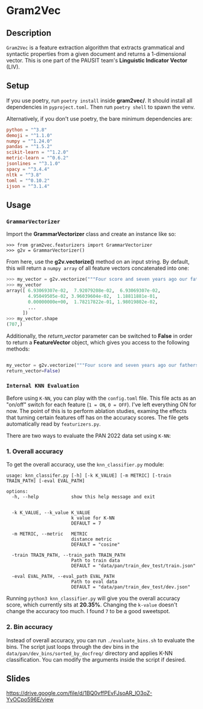 # Gram2Vec

## Description
`Gram2Vec` is a feature extraction algorithm that extracts grammatical and syntactic properties from a given document and returns a 1-dimensional vector. This is one part of the PAUSIT team's **Linguistic Indicator Vector** (LIV). 


## Setup

If you use poetry, run `poetry install`
inside **gram2vec/**. It should install all dependencies in `pyproject.toml`. Then run `poetry shell`  to spawn the venv.

Alternatively, if you don't use poetry, the bare minimum dependencies are:
```toml
python = "^3.8"
demoji = "^1.1.0"
numpy = "^1.24.0"
pandas = "^1.5.2"
scikit-learn = "^1.2.0"
metric-learn = "^0.6.2"
jsonlines = "^3.1.0"
spacy = "^3.4.4"
nltk = "^3.8"
toml = "^0.10.2"
ijson = "^3.1.4"
```
## Usage

### `GrammarVectorizer`

Import the **GrammarVectorizer** class and create an instance like so:
```python3
>>> from gram2vec.featurizers import GrammarVectorizer
>>> g2v = GrammarVectorizer()
```
From here, use the **g2v.vectorize()** method on an input string. By default, this will return a `numpy array` of all feature vectors concatenated into one:
```python
>>> my_vector = g2v.vectorize("""Four score and seven years ago our fathers brought forth, upon this continent, a new nation, conceived in liberty, and dedicated to the proposition that all men are created equal. Now we are engaged in a great civil war, testing whether that nation, or any nation so conceived, and so dedicated, can long endure. We are met on a great battle field of that war. We come to dedicate a portion of it, as a final resting place for those who died here, that the nation might live""")
>>> my_vector
array([ 6.93069307e-02,  7.92079208e-02,  6.93069307e-02,  
        4.95049505e-02, 3.96039604e-02,  1.18811881e-01, 
        0.00000000e+00,  1.78217822e-01, 1.98019802e-02,
        ...
      ])
>>> my_vector.shape
(707,)
```

Additionally, the *return_vector* parameter can be switched to **False** in order to return a **FeatureVector** object, which gives you access to the following methods:
```python

my_vector = g2v.vectorize("""Four score and seven years ago our fathers brought forth, upon this continent, a new nation, conceived in liberty, and dedicated to the proposition that all men are created equal. Now we are engaged in a great civil war, testing whether that nation, or any nation so conceived, and so dedicated, can long endure. We are met on a great battle field of that war. We come to dedicate a portion of it, as a final resting place for those who died here, that the nation might live""", 
return_vector=False)


```




### `Internal KNN Evaluation`
Before using `K-NN`, you can play with the `config.toml` file. This file acts as an "on/off" switch for each feature (`1 = ON`, `0 = OFF`). I've left everything ON for now. The point of this is to perform ablation studies, examing the effects that turning certain features off has on the accuracy scores. The file gets automatically read by `featurizers.py`.


There are two ways to evaluate the PAN 2022 data set using `K-NN`:

### **1. Overall accuracy**

To get the overall accuracy, use the `knn_classifier.py` module:
```
usage: knn_classifer.py [-h] [-k K_VALUE] [-m METRIC] [-train TRAIN_PATH] [-eval EVAL_PATH]

options:
  -h, --help            show this help message and exit


  -k K_VALUE, --k_value K_VALUE
                        k value for K-NN
                        DEFAULT = 7

  -m METRIC, --metric   METRIC
                        distance metric
                        DEFAULT = "cosine"

  -train TRAIN_PATH, --train_path TRAIN_PATH
                        Path to train data
                        DEFAULT = "data/pan/train_dev_test/train.json"

  -eval EVAL_PATH, --eval_path EVAL_PATH
                        Path to eval data
                        DEFAULT = "data/pan/train_dev_test/dev.json"
```

Running `python3 knn_classifier.py` will give you the overall accuracy score, which currently sits at **20.35%**. Changing the `k-value` doesn't change the accuracy too much. I found `7` to be a good sweetspot. 


### **2. Bin accuracy**

Instead of overall accuracy, you can run `./evaluate_bins.sh` to evaluate the bins. The script just loops through the dev bins in the `data/pan/dev_bins/sorted_by_docfreq/` directory and applies K-NN classification. You can modify the arguments inside the script if desired. 


## Slides
https://drive.google.com/file/d/1BQ0vffPEvFJsoAR_lO3oZ-YvOCpo596E/view
